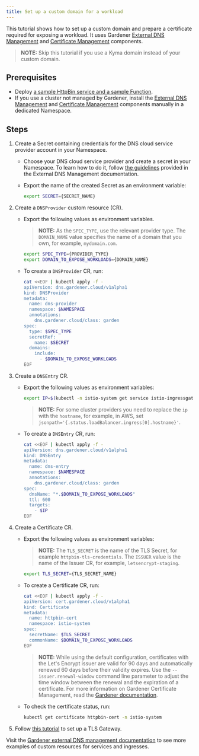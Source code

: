 ```yaml
---
title: Set up a custom domain for a workload
---
```


This tutorial shows how to set up a custom domain and prepare a certificate required for exposing a workload. It uses Gardener [External DNS Management](https://github.com/gardener/external-dns-management) and [Certificate Management](https://github.com/gardener/cert-management) components.

>**NOTE:** Skip this tutorial if you use a Kyma domain instead of your custom domain.

## Prerequisites

* Deploy [a sample HttpBin service and a sample Function](./apix-01-create-workload.md).
* If you use a cluster not managed by Gardener, install the [External DNS Management](https://github.com/gardener/external-dns-management#quick-start) and [Certificate Management](https://github.com/gardener/cert-management) components manually in a dedicated Namespace.

## Steps

1. Create a Secret containing credentials for the DNS cloud service provider account in your Namespace.

     * Choose your DNS cloud service provider and create a secret in your Namespace. To learn how to do it, follow [the guidelines](https://github.com/gardener/external-dns-management/blob/master/README.md#external-dns-management) provided in the External DNS Management documentation. 
     * Export the name of the created Secret as an environment variable:

       ```bash
       export SECRET={SECRET_NAME}
       ```

2. Create a `DNSProvider` custom resource (CR).

     * Export the following values as environment variables. 
        >**NOTE:** As the `SPEC_TYPE`, use the relevant provider type. The `DOMAIN_NAME` value specifies the name of a domain that you own, for example, `mydomain.com`. 

        ```bash
        export SPEC_TYPE={PROVIDER_TYPE}
        export DOMAIN_TO_EXPOSE_WORKLOADS={DOMAIN_NAME} 
        ````
  
     * To create a `DNSProvider` CR, run: 

       ```bash
       cat <<EOF | kubectl apply -f -
       apiVersion: dns.gardener.cloud/v1alpha1
       kind: DNSProvider
       metadata:
         name: dns-provider
         namespace: $NAMESPACE
         annotations:
           dns.gardener.cloud/class: garden
       spec:
         type: $SPEC_TYPE
         secretRef:
           name: $SECRET
         domains:
           include:
             - $DOMAIN_TO_EXPOSE_WORKLOADS
       EOF
       ```
  
3. Create a `DNSEntry` CR.
   
     * Export the following values as environment variables:

       ```bash
       export IP=$(kubectl -n istio-system get service istio-ingressgateway -o jsonpath='{.status.loadBalancer.ingress[0].ip}') # Assuming only one LoadBalancer with external IP
       ```
        >**NOTE:** For some cluster providers you need to replace the `ip` with the `hostname`, for example, in AWS, set `jsonpath='{.status.loadBalancer.ingress[0].hostname}'`.

     * To create a `DNSEntry` CR, run:

       ```bash
       cat <<EOF | kubectl apply -f -
       apiVersion: dns.gardener.cloud/v1alpha1
       kind: DNSEntry
       metadata:
         name: dns-entry
         namespace: $NAMESPACE
         annotations:
           dns.gardener.cloud/class: garden
       spec:
         dnsName: "*.$DOMAIN_TO_EXPOSE_WORKLOADS"
         ttl: 600
         targets:
           - $IP
       EOF
       ```

4. Create a Certificate CR.

     * Export the following values as environment variables:

        >**NOTE:** The `TLS_SECRET` is the name of the TLS Secret, for example `httpbin-tls-credentials`. The `ISSUER` value is the name of the Issuer CR, for example, `letsencrypt-staging`.

        ```bash
        export TLS_SECRET={TLS_SECRET_NAME}
        ```

     * To create a Certificate CR, run:

        ```bash
        cat <<EOF | kubectl apply -f -
        apiVersion: cert.gardener.cloud/v1alpha1
        kind: Certificate
        metadata:
          name: httpbin-cert
          namespace: istio-system
        spec:  
          secretName: $TLS_SECRET
          commonName: $DOMAIN_TO_EXPOSE_WORKLOADS
        EOF
        ```
        >**NOTE:** While using the default configuration, certificates with the Let's Encrypt issuer are valid for 90 days and automatically renewed 60 days before their validity expires. Use the `--issuer.renewal-window` command line parameter to adjust the time window between the renewal and the expiration of a certificate. For more information on Gardener Certificate Management, read the [Gardener documentation](https://github.com/gardener/cert-management#requesting-a-certificate).

     * To check the certificate status, run: 
     
        ```bash
        kubectl get certificate httpbin-cert -n istio-system
        ```
       
5. Follow [this tutorial](./apix-03-set-up-tls-gateway.md) to set up a TLS Gateway.

Visit the [Gardener external DNS management documentation](https://github.com/gardener/external-dns-management/tree/master/examples) to see more examples of custom resources for services and ingresses.